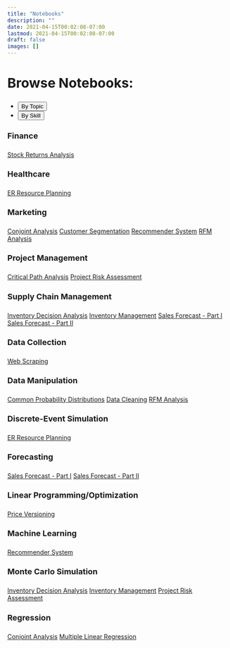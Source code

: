 ```yaml
---
title: "Notebooks"
description: ""
date: 2021-04-15T00:02:08-07:00
lastmod: 2021-04-15T00:02:08-07:00
draft: false
images: []
---
```

<style>
  h1 {font-size: 34px;}
  h1.title {font-size: 38px; margin-bottom: -30px;}
  h2 {font-size: 30px;}
  h3 {font-size: 24px;}
  h4 {font-size: 18px;}
  h5 {font-size: 16px;}
  h6 {font-size: 12px;}
  code {color: inherit; background-color: rgba(0, 0, 0, 0.04);}
  pre:not([class]) { background-color: white }
  #linear-programming {
    white-space: normal;
  }
</style>





<div>
  <h2 stlye="maring-top: -10px">Browse Notebooks:</h2>
</div>
<div>
  <ul class="nav nav-pills mb-3" id="pills-tab" role="tablist">
    <li class="nav-item" role="presentation">
      <button
        class="nav-link active"
        id="pills-home-tab"
        data-bs-toggle="pill"
        data-bs-target="#pills-home"
        type="button"
        role="tab"
        aria-controls="pills-home"
        aria-selected="true"
      >
        By Topic
      </button>
    </li>
    <li class="nav-item" role="presentation">
      <button
        class="nav-link"
        id="pills-profile-tab"
        data-bs-toggle="pill"
        data-bs-target="#pills-profile"
        type="button"
        role="tab"
        aria-controls="pills-profile"
        aria-selected="false"
      >
        By Skill
      </button>
    </li>
  </ul>

  <div class="tab-content" id="pills-tabContent">
    <div
      class="tab-pane fade show active"
      id="pills-home"
      role="tabpanel"
      aria-labelledby="pills-home-tab"
    >
      <div class="row make-columns">
        <div class="col-md-4 col-sm-6">
          <div class="panel panel-default">
            <div class="panel-heading"><h4>Finance</h4></div>
            <div class="list-group">
              <a
                class="list-group-item"
                href="nb0001_stock_returns_analysis.html"
                >Stock Returns Analysis</a
              >
            </div>
          </div>
        </div>
        <div class="col-md-4 col-sm-6">
          <div class="panel panel-default">
            <div class="panel-heading"><h4>Healthcare</h4></div>
            <div class="list-group">
              <a class="list-group-item" href="nb0005_er_resource_planning.html"
                >ER Resource Planning</a
              >
            </div>
          </div>
        </div>
        <div class="col-md-4 col-sm-6">
          <div class="panel panel-default">
            <div class="panel-heading"><h4>Marketing</h4></div>
            <div class="list-group">
              <a class="list-group-item" href="nb0015_conjoint_analysis.html"
                >Conjoint Analysis</a
              >
              <a
                class="list-group-item"
                href="nb0010_customer_segmentation.html"
                >Customer Segmentation</a
              >
              <a class="list-group-item" href="nb0011_recommender_system.html"
                >Recommender System</a
              >
              <a class="list-group-item" href="nb0006_rfm_analysis.html"
                >RFM Analysis</a
              >
            </div>
          </div>
        </div>
        <div class="col-md-4 col-sm-6">
          <div class="panel panel-default">
            <div class="panel-heading"><h4>Project Management</h4></div>
            <div class="list-group">
              <a
                class="list-group-item"
                href="nb0013_critical_path_analysis.html"
                >Critical Path Analysis</a
              >
              <a
                class="list-group-item"
                href="nb0003_project_risk_assessment.html"
                >Project Risk Assessment</a
              >
            </div>
          </div>
        </div>
        <div class="col-md-4 col-sm-6">
          <div class="panel panel-default">
            <div class="panel-heading"><h4>Supply Chain Management</h4></div>
            <div class="list-group">
              <a
                class="list-group-item"
                href="nb0012_inventory_decision_analysis.html"
                >Inventory Decision Analysis</a
              >
              <a class="list-group-item" href="nb0004_inventory_management.html"
                >Inventory Management</a
              >
              <a
                class="list-group-item"
                href="nb0008_sales_forecast_part_1.html"
                >Sales Forecast - Part I</a
              >
              <a
                class="list-group-item"
                href="nb0008_sales_forecast_part_2.html"
                >Sales Forecast - Part II</a
              >
            </div>
          </div>
        </div>
      </div>
    </div>
    <div
      class="tab-pane fade"
      id="pills-profile"
      role="tabpanel"
      aria-labelledby="pills-profile-tab"
    >
      <div class="row make-columns">
        <div class="col-md-4 col-sm-6">
          <div class="panel panel-default">
            <div class="panel-heading"><h4>Data Collection</h4></div>
            <div class="list-group">
              <a class="list-group-item" href="nb0009_web_scraping.html"
                >Web Scraping</a
              >
            </div>
          </div>
        </div>
        <div class="col-md-4 col-sm-6">
          <div class="panel panel-default">
            <div class="panel-heading"><h4>Data Manipulation</h4></div>
            <div class="list-group">
              <a
                class="list-group-item"
                href="nb0014_common_probability_distributions.html"
                >Common Probability Distributions</a
              >
              <a class="list-group-item" href="nb0007_data_cleaning.html"
                >Data Cleaning</a
              >
              <a class="list-group-item" href="nb0006_rfm_analysis.html"
                >RFM Analysis</a
              >
            </div>
          </div>
        </div>
        <div class="col-md-4 col-sm-6">
          <div class="panel panel-default">
            <div class="panel-heading">
              <h4>Discrete-Event Simulation</h4>
            </div>
            <div class="list-group">
              <a class="list-group-item" href="nb0005_er_resource_planning.html"
                >ER Resource Planning</a
              >
            </div>
          </div>
        </div>
        <div class="col-md-4 col-sm-6">
          <div class="panel panel-default">
            <div class="panel-heading"><h4>Forecasting</h4></div>
            <div class="list-group">
              <a
                class="list-group-item"
                href="nb0008_sales_forecast_part_1.html"
                >Sales Forecast - Part I</a
              >
              <a
                class="list-group-item"
                href="nb0008_sales_forecast_part_2.html"
                >Sales Forecast - Part II</a
              >
            </div>
          </div>
        </div>
        <div class="col-md-1 col-lg-6">
          <div class="panel panel-default">
            <div class="panel-heading">
              <h4 id="linear-programming">Linear Programming/Optimization</h4>
            </div>
            <div class="list-group">
              <a class="list-group-item" href="nb0002_price_versioning.html"
                >Price Versioning</a
              >
            </div>
          </div>
        </div>
        <div class="col-md-4 col-sm-6">
          <div class="panel panel-default">
            <div class="panel-heading"><h4>Machine Learning</h4></div>
            <div class="list-group">
              <a class="list-group-item" href="nb0011_recommender_system.html"
                >Recommender System</a
              >
            </div>
          </div>
        </div>
        <div class="col-md-4 col-sm-6">
          <div class="panel panel-default">
            <div class="panel-heading"><h4>Monte Carlo Simulation</h4></div>
            <div class="list-group">
              <a
                class="list-group-item"
                href="nb0012_inventory_decision_analysis.html"
                >Inventory Decision Analysis</a
              >
              <a class="list-group-item" href="nb0004_inventory_management.html"
                >Inventory Management</a
              >
              <a
                class="list-group-item"
                href="nb0003_project_risk_assessment.html"
                >Project Risk Assessment</a
              >
            </div>
          </div>
        </div>
        <div class="col-md-4 col-sm-6">
          <div class="panel panel-default">
            <div class="panel-heading"><h4>Regression</h4></div>
            <div class="list-group">
              <a class="list-group-item" href="nb0015_conjoint_analysis.html"
                >Conjoint Analysis</a
              >
              <a class="list-group-item" href="nb0016_mlr.html"
                >Multiple Linear Regression</a
              >
            </div>
          </div>
        </div>
      </div>
    </div>
  </div>
</div>
